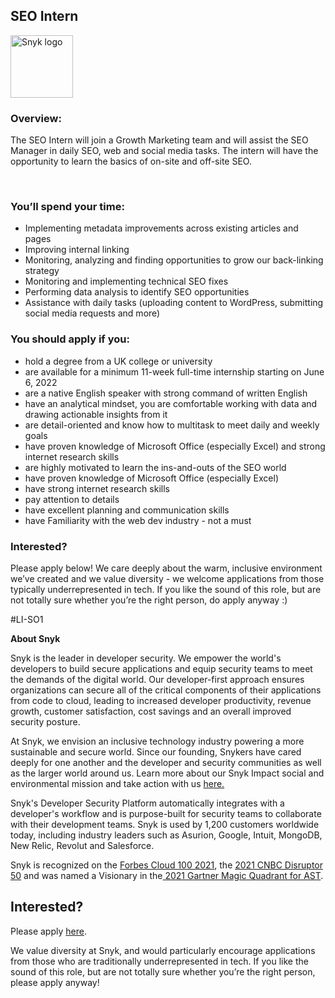SEO Intern
---

<img src="https://res.cloudinary.com/snyk/image/upload/v1537345894/press-kit/brand/logo-black.png" width="100" alt="Snyk logo" />

<h3><strong>Overview:</strong></h3>
<p><span style="font-weight: 400;">The SEO Intern will join a Growth Marketing team and will assist the SEO Manager in daily SEO, web and social media tasks. The intern will have the opportunity to learn the basics of on-site and off-site SEO.&nbsp;</span></p>
<p>&nbsp;</p>
<h3><strong>You’ll spend your time:</strong></h3>
<ul>
<li style="font-weight: 400;"><span style="font-weight: 400;">Implementing metadata improvements across existing articles and pages</span></li>
<li style="font-weight: 400;"><span style="font-weight: 400;">Improving internal linking&nbsp;</span></li>
<li style="font-weight: 400;"><span style="font-weight: 400;">Monitoring, analyzing and finding opportunities to grow our back-linking strategy</span></li>
<li style="font-weight: 400;"><span style="font-weight: 400;">Monitoring and implementing technical SEO fixes&nbsp;&nbsp;</span></li>
<li style="font-weight: 400;"><span style="font-weight: 400;">Performing data analysis to identify SEO opportunities</span></li>
<li style="font-weight: 400;"><span style="font-weight: 400;">Assistance with daily tasks (uploading content to WordPress, submitting social media requests and more)</span></li>
</ul>
<h3><strong>You should apply if you:</strong></h3>
<ul>
<li style="font-weight: 400;"><span style="font-weight: 400;">hold a degree from a UK college or university</span></li>
<li style="font-weight: 400;"><span style="font-weight: 400;">are available for a minimum 11-week full-time internship starting on June 6, 2022</span></li>
<li style="font-weight: 400;"><span style="font-weight: 400;">are a native English speaker with strong command of written English</span></li>
<li style="font-weight: 400;"><span style="font-weight: 400;">have an analytical mindset, you are comfortable working with data and drawing actionable insights from it</span></li>
<li style="font-weight: 400;"><span style="font-weight: 400;">are detail-oriented and know how to multitask to meet daily and weekly goals</span></li>
<li style="font-weight: 400;"><span style="font-weight: 400;">have proven knowledge of Microsoft Office (especially Excel) and strong internet research skills</span></li>
<li style="font-weight: 400;"><span style="font-weight: 400;">are highly motivated to learn the ins-and-outs of the SEO world</span></li>
<li style="font-weight: 400;"><span style="font-weight: 400;">have proven knowledge of Microsoft Office (especially Excel)&nbsp;</span></li>
<li style="font-weight: 400;"><span style="font-weight: 400;">have strong internet research skills</span></li>
<li style="font-weight: 400;"><span style="font-weight: 400;">pay attention to details</span></li>
<li style="font-weight: 400;"><span style="font-weight: 400;">have excellent planning and communication skills</span></li>
<li style="font-weight: 400;"><span style="font-weight: 400;">have Familiarity with the web dev industry - not a must</span></li>
</ul>
<h3><strong>Interested?</strong></h3>
<p><span style="font-weight: 400;">Please apply below! We care deeply about the warm, inclusive environment we’ve created and we value diversity - we welcome applications from those typically underrepresented in tech. If you like the sound of this role, but are not totally sure whether you’re the right person, do apply anyway :)</span></p>
<p><span style="font-weight: 400;">#LI-SO1</span></p><div class="content-conclusion"><p><strong>About Snyk</strong></p>
<p><span style="font-weight: 400;">Snyk is the leader in developer security. We empower the world's developers to build secure applications and equip security teams to meet the demands of the digital world. Our developer-first approach ensures organizations can secure all of the critical components of their applications from code to cloud, leading to increased developer productivity, revenue growth, customer satisfaction, cost savings and an overall improved security posture.&nbsp;</span></p>
<p><span style="font-weight: 400;">At Snyk, we envision an inclusive technology industry powering a more sustainable and secure world.</span> <span style="font-weight: 400;">Since our founding, Snykers have cared deeply for one another and the developer and security communities as well as the larger world around us. Learn more about our Snyk Impact social and environmental mission and take action with us </span><a href="https://snyk.io/about/snyk-impact/"><span style="font-weight: 400;">here.</span></a></p>
<p><span style="font-weight: 400;">Snyk's Developer Security Platform automatically integrates with a developer's workflow and is purpose-built for security teams to collaborate with their development teams. Snyk is used by 1,200 customers worldwide today, including industry leaders such as Asurion, Google, Intuit, MongoDB, New Relic, Revolut and Salesforce.</span></p>
<p><span style="font-weight: 400;">Snyk is recognized on the </span><a href="https://www.forbes.com/cloud100/#6f24b5ba5f94"><span style="font-weight: 400;">Forbes Cloud 100 2021</span></a><span style="font-weight: 400;">, the </span><a href="https://www.cnbc.com/2021/05/25/these-are-the-2021-cnbc-disruptor-50-companies.html"><span style="font-weight: 400;">2021 CNBC Disruptor 50</span></a><span style="font-weight: 400;"> and was named a Visionary in the</span><a href="https://snyk.io/blog/snyk-visionary-2021-gartner-magic-quadrant-for-ast/"><span style="font-weight: 400;"> 2021 Gartner Magic Quadrant for AST</span></a><span style="font-weight: 400;">.</span></p></div>

Interested?
---

Please apply [here](https://boards.greenhouse.io/snyk/jobs/5240419002#app).

We value diversity at Snyk, and would particularly encourage applications from those who are traditionally underrepresented in tech.
If you like the sound of this role, but are not totally sure whether you’re the right person, please apply anyway!

